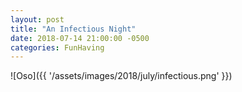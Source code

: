 ```yaml
---
layout: post
title: "An Infectious Night"
date: 2018-07-14 21:00:00 -0500
categories: FunHaving
---
```


![Oso]({{ '/assets/images/2018/july/infectious.png' }})

